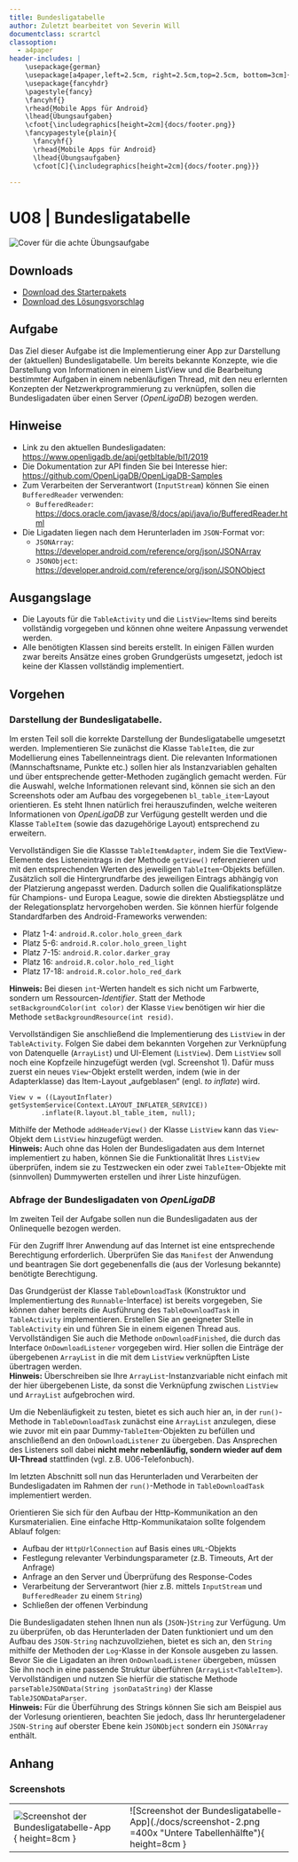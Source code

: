 ```yaml
---
title: Bundesligatabelle
author: Zuletzt bearbeitet von Severin Will
documentclass: scrartcl
classoption:
  - a4paper
header-includes: |
    \usepackage{german} 
    \usepackage[a4paper,left=2.5cm, right=2.5cm,top=2.5cm, bottom=3cm]{geometry}
    \usepackage{fancyhdr}
    \pagestyle{fancy}
    \fancyhf{}
    \rhead{Mobile Apps für Android}
    \lhead{Übungsaufgaben}
    \cfoot{\includegraphics[height=2cm]{docs/footer.png}}
    \fancypagestyle{plain}{
      \fancyhf{}
      \rhead{Mobile Apps für Android}
      \lhead{Übungsaufgaben}
      \cfoot[C]{\includegraphics[height=2cm]{docs/footer.png}}}
      
---
```


# U08 | Bundesligatabelle

![Cover für die achte Übungsaufgabe](./docs/cover.png)

## Downloads

- [Download des Starterpakets](https://github.com/Android-Regensburg/U08-Bundesligatabelle/archive/starter.zip)
- [Download des Lösungsvorschlag](https://github.com/Android-Regensburg/U08-Bundesligatabelle/archive/solution.zip)

## Aufgabe

Das Ziel dieser Aufgabe ist die Implementierung einer App zur Darstellung der (aktuellen) Bundesligatabelle. Um bereits bekannte Konzepte, wie die Darstellung von Informationen in einem ListView und die Bearbeitung bestimmter Aufgaben in einem nebenläufigen Thread, mit den neu erlernten Konzepten der Netzwerkprogrammierung zu verknüpfen, sollen die Bundesligadaten über einen Server (*OpenLigaDB*) bezogen werden.

## Hinweise

* Link zu den aktuellen Bundesligadaten: https://www.openligadb.de/api/getbltable/bl1/2019
* Die Dokumentation zur API finden Sie bei Interesse hier: https://github.com/OpenLigaDB/OpenLigaDB-Samples
* Zum Verarbeiten der Serverantwort (`InputStream`) können Sie einen `BufferedReader` verwenden:
  * `BufferedReader`: https://docs.oracle.com/javase/8/docs/api/java/io/BufferedReader.html
* Die Ligadaten liegen nach dem Herunterladen im `JSON`-Format vor:
  * `JSONArray`: https://developer.android.com/reference/org/json/JSONArray 
  * `JSONObject`: https://developer.android.com/reference/org/json/JSONObject

## Ausgangslage
* Die Layouts für die `TableActivity` und die `ListView`-Items sind bereits vollständig vorgegeben und können ohne weitere Anpassung verwendet werden.
* Alle benötigten Klassen sind bereits erstellt. In einigen Fällen wurden zwar bereits Ansätze eines groben Grundgerüsts umgesetzt, jedoch ist keine der Klassen vollständig implementiert.

## Vorgehen
### Darstellung der Bundesligatabelle.  
Im ersten Teil soll die korrekte Darstellung der Bundesligatabelle umgesetzt werden.
Implementieren Sie zunächst die Klasse `TableItem`, die zur Modellierung eines Tabellenneintrags dient. Die relevanten Informationen (Mannschaftsname, Punkte etc.) sollen hier als Instanzvariablen gehalten und über entsprechende getter-Methoden zugänglich gemacht werden. Für die Auswahl, welche Informationen relevant sind, können sie sich an den Screenshots oder am Aufbau des vorgegebenen `bl_table_item`-Layout orientieren.
Es steht Ihnen natürlich frei herauszufinden, welche weiteren Informationen von *OpenLigaDB* zur Verfügung gestellt werden und die Klasse `TableItem` (sowie das dazugehörige Layout) entsprechend zu erweitern.

Vervollständigen Sie die Klassse `TableItemAdapter`, indem Sie die TextView-Elemente des Listeneintrags in der Methode `getView()` referenzieren und mit den entsprechenden Werten des jeweiligen `TableItem`-Objekts befüllen.
Zusätzlich soll die Hintergrundfarbe des jeweiligen Eintrags abhängig von der Platzierung angepasst werden. Dadurch sollen die Qualifikationsplätze für Champions- und Europa League, sowie die direkten Abstiegsplätze und der Relegationsplatz hervorgehoben werden. Sie können hierfür folgende Standardfarben des Android-Frameworks verwenden:
* Platz 1-4: `android.R.color.holo_green_dark`
* Platz 5-6: `android.R.color.holo_green_light`
* Platz 7-15: `android.R.color.darker_gray`
* Platz 16: `android.R.color.holo_red_light`
* Platz 17-18: `android.R.color.holo_red_dark`

**Hinweis:** Bei diesen `int`-Werten handelt es sich nicht um Farbwerte, sondern um Ressourcen-*Identifier*. Statt der Methode `setBackgroundColor(int color)` der Klasse `View` benötigen wir hier die Methode `setBackgroundResource(int resid)`. 

Vervollständigen Sie anschließend die Implementierung des `ListView` in der `TableActivity`. Folgen Sie dabei dem bekannten Vorgehen zur Verknüpfung von Datenquelle (`ArrayList`) und UI-Element (`ListView`).
Dem `ListView` soll noch eine Kopfzeile hinzugefügt werden (vgl. Screenshot 1). Dafür muss zuerst ein neues `View`-Objekt erstellt werden, indem (wie in der Adapterklasse) das Item-Layout „aufgeblasen“ (engl. *to inflate*) wird.
```
View v = ((LayoutInflater) getSystemService(Context.LAYOUT_INFLATER_SERVICE))
        .inflate(R.layout.bl_table_item, null);
```
Mithilfe der Methode `addHeaderView()` der Klasse `ListView` kann das `View`-Objekt dem `ListView` hinzugefügt werden.  
**Hinweis:** Auch ohne das Holen der Bundesligadaten aus dem Internet implementiert zu haben, können Sie die Funktionalität Ihres `ListView` überprüfen, indem sie zu Testzwecken ein oder zwei `TableItem`-Objekte mit (sinnvollen) Dummywerten erstellen und ihrer Liste hinzufügen.

### Abfrage der Bundesligadaten von *OpenLigaDB*
Im zweiten Teil der Aufgabe sollen nun die Bundesligadaten aus der Onlinequelle bezogen werden.

Für den Zugriff Ihrer Anwendung auf das Internet ist eine entsprechende Berechtigung erforderlich. Überprüfen Sie das `Manifest` der Anwendung und beantragen Sie dort gegebenenfalls die (aus der Vorlesung bekannte) benötigte Berechtigung.

Das Grundgerüst der Klasse `TableDownloadTask` (Konstruktor und Implementiertung des `Runnable`-Interface) ist bereits vorgegeben, Sie können daher bereits die Ausführung des `TableDownloadTask` in `TableActivity` implementieren. Erstellen Sie an geeigneter Stelle in `TableActivity` ein   und führen Sie in einem eigenen Thread aus. Vervollständigen Sie auch die Methode `onDownloadFinished`, die durch das Interface `OnDownloadListener` vorgegeben wird. Hier sollen die Einträge der übergebenen `ArrayList` in die mit dem `ListView` verknüpften Liste übertragen werden.  
**Hinweis:** Überschreiben sie Ihre `ArrayList`-Instanzvariable nicht einfach mit der hier übergebenen Liste, da sonst die Verknüpfung zwischen `ListView` und `ArrayList` aufgebrochen wird.

Um die Nebenläufigkeit zu testen, bietet es sich auch hier an, in der `run()`-Methode in `TableDownloadTask` zunächst eine `ArrayList` anzulegen, diese wie zuvor mit ein paar Dummy-`TableItem`-Objekten zu befüllen und anschließend an den `OnDownloadListener` zu übergeben. Das Ansprechen des Listeners soll dabei **nicht mehr nebenläufig, sondern wieder auf dem UI-Thread** stattfinden (vgl. z.B. U06-Telefonbuch).

Im letzten Abschnitt soll nun das Herunterladen und Verarbeiten der Bundesligadaten im Rahmen der `run()`-Methode in `TableDownloadTask` implementiert werden.

Orientieren Sie sich für den Aufbau der Http-Kommunikation an den Kursmaterialien. Eine einfache Http-Kommunikataion sollte folgendem Ablauf folgen:
* Aufbau der `HttpUrlConnection` auf Basis eines `URL`-Objekts
* Festlegung relevanter Verbindungsparameter (z.B. Timeouts, Art der Anfrage)
* Anfrage an den Server und Überprüfung des Response-Codes
* Verarbeitung der Serverantwort (hier z.B. mittels `InputStream` und `BufferedReader` zu einem `String`)
* Schließen der offenen Verbindung

Die Bundesligadaten stehen Ihnen nun als (`JSON`-)`String` zur Verfügung. Um zu überprüfen, ob das Herunterladen der Daten funktioniert und um den Aufbau des `JSON-String` nachzuvollziehen, bietet es sich an, den `String` mithilfe der Methoden der `Log`-Klasse in der Konsole ausgeben zu lassen.
Bevor Sie die Ligadaten an ihren `OnDownloadListener` übergeben, müssen Sie ihn noch in eine passende Struktur überführen (`ArrayList<TableItem>`). Vervollständigen und nutzen Sie hierfür die statische Methode `parseTableJSONData(String jsonDataString)` der Klasse `TableJSONDataParser`.  
**Hinweis:** Für die Überführung des Strings können Sie sich am Beispiel aus der Vorlesung orientieren, beachten Sie jedoch, dass Ihr heruntergeladener `JSON-String` auf oberster Ebene kein `JSONObject` sondern ein `JSONArray` enthält.

## Anhang
### Screenshots

| | |
|-|-|
|![Screenshot der Bundesligatabelle-App](./docs/screenshot-1.png "Obere Tabellenhälfte"){ height=8cm } |![Screenshot der Bundesligatabelle-App](./docs/screenshot-2.png =400x "Untere Tabellenhälfte"){ height=8cm } |

